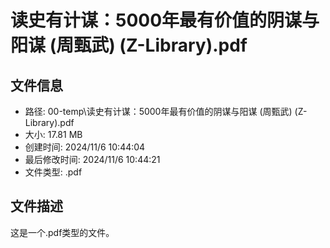 ﻿# 读史有计谋：5000年最有价值的阴谋与阳谋 (周甄武) (Z-Library).pdf

## 文件信息
- 路径: 00-temp\读史有计谋：5000年最有价值的阴谋与阳谋 (周甄武) (Z-Library).pdf
- 大小: 17.81 MB
- 创建时间: 2024/11/6 10:44:04
- 最后修改时间: 2024/11/6 10:44:21
- 文件类型: .pdf

## 文件描述
这是一个.pdf类型的文件。

